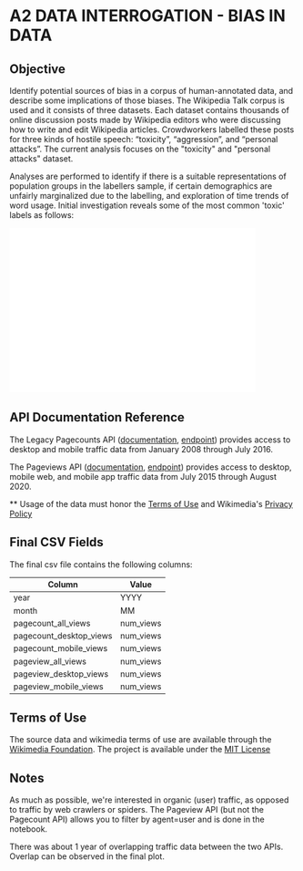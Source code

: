 # A2 DATA INTERROGATION - BIAS IN DATA

## Objective
Identify potential sources of bias in a corpus of human-annotated data, and describe some implications of those biases. The Wikipedia Talk corpus is used and it consists of three datasets. Each dataset contains thousands of online discussion posts made by Wikipedia editors who were discussing how to write and edit Wikipedia articles. Crowdworkers labelled these posts for three kinds of hostile speech: “toxicity”, “aggression”, and “personal attacks”. The current analysis focuses on the "toxicity" and "personal attacks" dataset.

Analyses are performed to identify if there is a suitable representations of population groups in the labellers sample, if certain demographics are unfairly marginalized due to the labelling, and exploration of time trends of word usage. Initial investigation reveals some of the most common 'toxic' labels as follows: 

![Alt text](images/toxic_wc.png?raw=true "Top words flagged as toxic")


## API Documentation Reference

The Legacy Pagecounts API ([documentation](https://wikimedia.org/api/rest_v1/#/Pagecounts_data_(legacy)/get_metrics_legacy_pagecounts_aggregate_project_access_site_granularity_start_end), [endpoint](https://wikitech.wikimedia.org/wiki/Analytics/AQS/Legacy_Pagecounts)) provides access to desktop and mobile traffic data from January 2008 through July 2016.

The Pageviews API ([documentation](https://wikimedia.org/api/rest_v1/#/Pagecounts_data_(legacy)/get_metrics_legacy_pagecounts_aggregate_project_access_site_granularity_start_end), [endpoint](https://wikimedia.org/api/rest_v1/#/Pageviews_data/get_metrics_pageviews_aggregate_project_access_agent_granularity_start_end)) provides access to desktop, mobile web, and mobile app traffic data from July 2015 through August 2020.

** Usage of the data must honor the [Terms of Use](https://foundation.wikimedia.org/wiki/Terms_of_Use/en) and Wikimedia's [Privacy Policy](https://foundation.wikimedia.org/wiki/Privacy_policy)

## Final CSV Fields

The final csv file contains the following columns:

| Column                      | Value             |
|-----------------------------|-------------------|
| year                        | YYYY              |
| month                       | MM                |
| pagecount_all_views         | num_views         | 
| pagecount_desktop_views     | num_views         |
| pagecount_mobile_views      | num_views         |
| pageview_all_views          | num_views         |
| pageview_desktop_views      | num_views         |
| pageview_mobile_views       | num_views         |

## Terms of Use
The source data and wikimedia terms of use are available through the [Wikimedia Foundation](https://www.mediawiki.org/wiki/Wikimedia_REST_API#Terms_and_conditions).
The project is available under the [MIT License](LICENSE)

## Notes
As much as possible, we're interested in organic (user) traffic, as opposed to traffic by web crawlers or spiders. The Pageview API (but not the Pagecount API) allows you to filter by agent=user and is done in the notebook.

There was about 1 year of overlapping traffic data between the two APIs. Overlap can be observed in the final plot.

